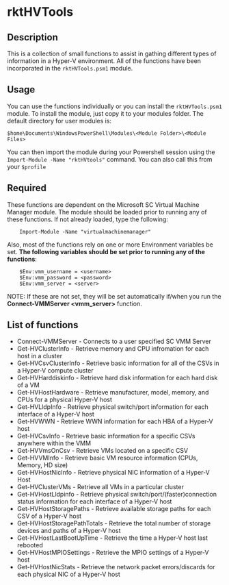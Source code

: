 # rktHVTools

## Description

This is a collection of small functions to assist in gathing different types of information in a
Hyper-V environment.  All of the functions have been incorporated in the `rktHVTools.psm1` module.

## Usage

You can use the functions individually or you can install the `rktHVTools.psm1` module.  To install the module, just copy it to your modules folder.  The default directory for
user modules is:

`$home\Documents\WindowsPowerShell\Modules\<Module Folder>\<Module Files>`

You can then import the module during your Powershell session using the `Import-Module -Name "rktHVtools"` command.  You
can also call this from your `$profile`

## Required

These functions are dependent on the Microsoft SC Virtual Machine Manager module.  The module should be loaded prior to running any of these functions.
If not already loaded, type the following:

```
    Import-Module -Name "virtualmachinemanager"
```

Also, most of the functions rely on one or more Environment variables be set. **The following variables should be set prior to
running any of the functions**:

```
    $Env:vmm_username = <username>
    $Env:vmm_password = <password>
    $Env:vmm_server = <server>
```
NOTE: If these are not set, they will be set automatically if/when you run the **Connect-VMMServer &lt;vmm_server&gt;** function.

## List of functions

- Connect-VMMServer - Connects to a user specified SC VMM Server
- Get-HVClusterInfo - Retrieve memory and CPU infromation for each host in a cluster
- Get-HVCsvClusterInfo - Retrieve basic information for all of the CSVs in a Hyper-V compute cluster
- Get-HVHarddiskinfo - Retrieve hard disk information for each hard disk of a VM
- Get-HVHostHardware - Retrieve manufacturer, model, memory, and CPUs for a physical Hyper-V host
- Get-HVLldpInfo - Retrieve physical switch/port information for each interface of a Hyper-V host
- Get-HVWWN - Retrieve WWN information for each HBA of a Hyper-V host
- Get-HVCsvInfo - Retrieve basic information for a specific CSVs anywhere within the VMM
- Get-HVVmsOnCsv - Retrieve VMs located on a specific CSV
- Get-HVVMInfo - Retrieve basic VM resource information (CPUs, Memory, HD size)
- Get-HVHostNicInfo - Retrieve physical NIC information of a Hyper-V Host
- Get-HVClusterVMs - Retrieve all VMs in a particular cluster
- Get-HVHostLldpinfo - Retrieve physical switch/port/(faster)connection status information for each interface of a Hyper-V host
- Get-HVHostStoragePaths - Retrieve available storage paths for each CSV of a Hyper-V host
- Get-HVHostStoragePathTotals - Retrieve the total number of storage devices and paths of a Hyper-V host
- Get-HVHostLastBootUpTime - Retrieve the time a Hyper-V host last rebooted
- Get-HVHostMPIOSettings - Retrieve the MPIO settings of a Hyper-V host
- Get-HVHostNicStats - Retrieve the network packet errors/discards for each physical NIC of a Hyper-V host